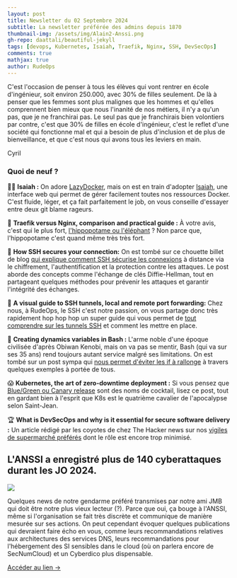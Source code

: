 ```yaml
---
layout: post
title: Newsletter du 02 Septembre 2024
subtitle: La newsletter préférée des admins depuis 1870			
thumbnail-img: /assets/img/Alain2-Anssi.png
gh-repo: daattali/beautiful-jekyll
tags: [devops, Kubernetes, Isaiah, Traefik, Nginx, SSH, DevSecOps]
comments: true
mathjax: true
author: RudeOps
---
```


C'est l'occasion de penser à tous les élèves qui vont rentrer en école d'ingénieur, soit environ 250.000, avec 30% de filles seulement. De là à penser que les femmes sont plus malignes que les hommes et qu'elles comprennent bien mieux que nous l'inanité de nos métiers, il n'y a qu'un pas, que je ne franchirai pas. Le seul pas que je franchirais bien volontiers par contre, c'est que 30% de filles en école d'ingénieur, c'est le reflet d'une société qui fonctionne mal et qui a besoin de plus d'inclusion et de plus de bienveillance, et que c'est nous qui avons tous les leviers en main.  
  
Cyril

### Quoi de neuf ?

🏃‍♂️  **Isaiah :** On adore  [LazyDocker](https://github.com/jesseduffield/lazydocker), mais on est en train d'adopter  [Isaiah](https://github.com/will-moss/isaiah), une interface web qui permet de gérer facilement toutes nos ressources Docker. C'est fluide, léger, et ça fait parfaitement le job, on vous conseille d'essayer entre deux git blame rageurs.

🎁 **Traefik versus Nginx, comparison and practical guide :** À votre avis, c'est qui le plus fort,  [l'hippopotame ou l'éléphant](https://cast.ai/blog/traefik-vs-nginx)  ? Non parce que, l'hippopotame c'est quand même très très fort.  

💝 **How SSH secures your connection:** On est tombé sur ce chouette billet de blog  [qui explique comment SSH sécurise les connexions](https://noratrieb.dev/blog/posts/ssh-security/)  à distance via le chiffrement, l'authentification et la protection contre les attaques. Le post aborde des concepts comme l'échange de clés Diffie-Hellman, tout en partageant quelques méthodes pour prévenir les attaques et garantir l'intégrité des échanges.

💊 **A visual guide to SSH tunnels, local and remote port forwarding:** Chez nous, à RudeOps, le SSH c'est notre passion, on vous partage donc très rapidement hop hop hop un super guide qui vous permet de  [tout comprendre sur les tunnels SSH](https://iximiuz.com/en/posts/ssh-tunnels/)  et comment les mettre en place.

🥇  **Creating dynamics variables in Bash :** L'arme noble d'une époque civilisée d'après Obiwan Kenobi, mais on va pas se mentir, Bash (qui va sur ses 35 ans) rend toujours autant service malgré ses limitations. On est tombé sur un post sympa qui  [nous permet d'éviter les if à rallonge](https://nickjanetakis.com/blog/creating-dynamic-variables-in-bash)  à travers quelques exemples à portée de tous.

😱 **Kubernetes, the art of zero-downtime deployment :** Si vous pensez que  [Blue/Green ou Canary release](https://itnext.io/kubernetes-the-art-of-zero-downtime-deployments-fa92c8ec5646)  sont des noms de cocktail, lisez ce post, tout en gardant bien à l'esprit que K8s est le quatrième cavalier de l'apocalypse selon Saint-Jean.

🏆  **What is DevSecOps and why is it essential for secure software delivery :** Un article rédigé par les coyotes de chez The Hacker news sur nos  [vigiles de supermarché préférés](https://thehackernews.com/2024/06/what-is-devsecops-and-why-is-it.html)  dont le rôle est encore trop minimisé.

## L'ANSSI a enregistré plus de 140 cyberattaques durant les JO 2024.

![](https://storage.mlcdn.com/account_image/325165/2NCTVCVL5QlrkUg4HinFYnPEIVoInxMepgq9Eozh.png)

Quelques news de notre gendarme préféré transmises par notre ami JMB qui doit être notre plus vieux lecteur (?). Parce que oui, ça bouge à l'ANSSI, même si l'organisation se fait très discrète et communique de manière mesurée sur ses actions. On peut cependant évoquer quelques publications qui devraient faire écho en vous, comme leurs recommandations relatives aux architectures des services DNS, leurs recommandations pour l'hébergement des SI sensibles dans le cloud (où on parlera encore de SecNumCloud) et un Cyberdico plus dispensable.  

[](https://www.figma.com/fr-fr/blog/how-figmas-databases-team-lived-to-tell-the-scale/)[Accéder au lien ->](https://cyber.gouv.fr/publications)